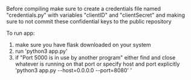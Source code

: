 Before compiling make sure to create a credentials file named "credentials.py" with variables "clientID" and "clientSecret" and making sure to not commit these confidential keys to the public repository

To run app:

1) make sure you have flask downloaded on your system
2) run 'python3 app.py'
3) if "Port 5000 is in use by another program" either find and close whatever is running on that port or specify host
	and port explicitly 'python3 app.py --host=0.0.0.0 --port=8080'
'